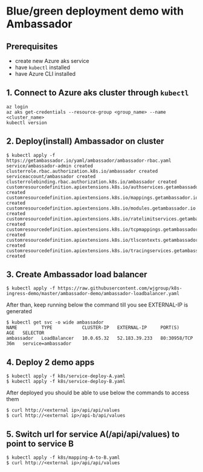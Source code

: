 # Blue/green deployment demo with Ambassador

## Prerequisites

* create new Azure aks service
* have `kubectl` installed
* have Azure CLI installed

## 1. Connect to Azure aks cluster through `kubectl`
```
az login
az aks get-credentials --resource-group <group_name> --name <cluster_name>
kubectl version
```

## 2. Deploy(install) Ambassador on cluster
```
$ kubectl apply -f https://getambassador.io/yaml/ambassador/ambassador-rbac.yaml
service/ambassador-admin created
clusterrole.rbac.authorization.k8s.io/ambassador created
serviceaccount/ambassador created
clusterrolebinding.rbac.authorization.k8s.io/ambassador created
customresourcedefinition.apiextensions.k8s.io/authservices.getambassador.io created
customresourcedefinition.apiextensions.k8s.io/mappings.getambassador.io created
customresourcedefinition.apiextensions.k8s.io/modules.getambassador.io created
customresourcedefinition.apiextensions.k8s.io/ratelimitservices.getambassador.io created
customresourcedefinition.apiextensions.k8s.io/tcpmappings.getambassador.io created
customresourcedefinition.apiextensions.k8s.io/tlscontexts.getambassador.io created
customresourcedefinition.apiextensions.k8s.io/tracingservices.getambassador.io created
```

## 3. Create Ambassador load balancer
```
$ kubectl apply -f https://raw.githubusercontent.com/wjgroup/k8s-ingress-demo/master/ambassador-demo/ambassador-loadbalancer.yaml
```

After than, keep running below the command till you see EXTERNAL-IP is generated
```
$ kubectl get svc -o wide ambassador
NAME         TYPE           CLUSTER-IP   EXTERNAL-IP     PORT(S)        AGE   SELECTOR
ambassador   LoadBalancer   10.0.65.32   52.183.39.233   80:30958/TCP   36m   service=ambassador
```

## 4. Deploy 2 demo apps
```
$ kubectl apply -f k8s/service-deploy-A.yaml
$ kubectl apply -f k8s/service-deploy-B.yaml
```

After deployed you should be able to use below the commands to access them
```
$ curl http://<external ip>/api/api/values
$ curl http://<external ip>/api-b/api/values
```

## 5. Switch url for service A(/api/api/values) to point to service B
```
$ kubectl apply -f k8s/mapping-A-to-B.yaml
$ curl http://<external ip>/api/api/values
```

